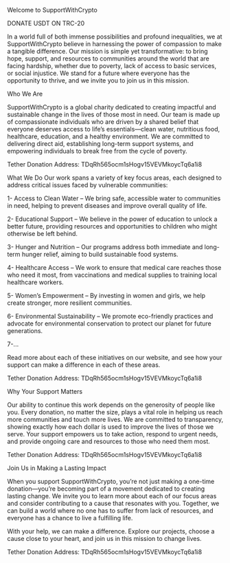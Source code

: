 Welcome to SupportWithCrypto

DONATE USDT ON TRC-20

In a world full of both immense possibilities and profound inequalities, we at SupportWithCrypto believe in harnessing the power of compassion to make a tangible difference. Our mission is simple yet transformative: to bring hope, support, and resources to communities around the world that are facing hardship, whether due to poverty, lack of access to basic services, or social injustice. We stand for a future where everyone has the opportunity to thrive, and we invite you to join us in this mission.

Who We Are

SupportWithCrypto is a global charity dedicated to creating impactful and sustainable change in the lives of those most in need. Our team is made up of compassionate individuals who are driven by a shared belief that everyone deserves access to life’s essentials—clean water, nutritious food, healthcare, education, and a healthy environment. We are committed to delivering direct aid, establishing long-term support systems, and empowering individuals to break free from the cycle of poverty.

Tether Donation Address: TDqRh565ocm1sHogv15VEVMkoycTq6a1i8

What We Do
Our work spans a variety of key focus areas, each designed to address critical issues faced by vulnerable communities:

1- Access to Clean Water – We bring safe, accessible water to communities in need, helping to prevent diseases and improve overall quality of life.

2- Educational Support – We believe in the power of education to unlock a better future, providing resources and opportunities to children who might otherwise be left behind.

3- Hunger and Nutrition – Our programs address both immediate and long-term hunger relief, aiming to build sustainable food systems.

4- Healthcare Access – We work to ensure that medical care reaches those who need it most, from vaccinations and medical supplies to training local healthcare workers.

5- Women’s Empowerment – By investing in women and girls, we help create stronger, more resilient communities.

6- Environmental Sustainability – We promote eco-friendly practices and advocate for environmental conservation to protect our planet for future generations.

7-...

Read more about each of these initiatives on our website, and see how your support can make a difference in each of these areas.

Tether Donation Address: TDqRh565ocm1sHogv15VEVMkoycTq6a1i8

Why Your Support Matters

Our ability to continue this work depends on the generosity of people like you. Every donation, no matter the size, plays a vital role in helping us reach more communities and touch more lives. We are committed to transparency, showing exactly how each dollar is used to improve the lives of those we serve. Your support empowers us to take action, respond to urgent needs, and provide ongoing care and resources to those who need them most.

Tether Donation Address: TDqRh565ocm1sHogv15VEVMkoycTq6a1i8

Join Us in Making a Lasting Impact

When you support SupportWithCrypto, you’re not just making a one-time donation—you’re becoming part of a movement dedicated to creating lasting change. We invite you to learn more about each of our focus areas and consider contributing to a cause that resonates with you. Together, we can build a world where no one has to suffer from lack of resources, and everyone has a chance to live a fulfilling life.

With your help, we can make a difference. Explore our projects, choose a cause close to your heart, and join us in this mission to change lives.

Tether Donation Address: TDqRh565ocm1sHogv15VEVMkoycTq6a1i8
